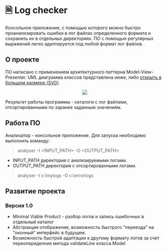 # 🗎 Log checker
Консольное приложение, с помощью которого можно быстро проанализировать ошибки в лог файлах определенного формата и сохранить их в отдельных директориях. 
ПО с помощью регулярных выражений легко адаптируется под любой формат лог файлов.

## О проекте

ПО написано с применением архитектурного паттерна Model-View-Presenter. 
UML диаграмма классов представлена ниже, либо [открыть в большом размере (SVG)](https://raw.githubusercontent.com/RNOVOSELOV/sources_analyzer/main/images/UML.svg).

<p align="center">
  <img src="https://github.com/RNOVOSELOV/sources_analyzer/blob/main/images/UML.svg"/>
</p>

Результат работы программы - каталоги с лог файлами, отсортированными по заранее заданным значениям.

## Работа ПО
Анализатор - консольное приложение. Для запуска необходимо выполнить команду:
> analyser -I \<INPUT_PATH\> -O \<OUTPUT_PATH\>

- INPUT_PATH директория с анализируемыми логами. 
- OUTPUT_PATH директория с отсортированными логами.

> analyser -I c:\mylogs -O c:\errorlogs

## Развитие проекта

### Версия 1.0

- Minimal Viable Product - разбор логов и запись ошибочных в отдельный каталог
- Абстракция отображения, возможность быстрого "переезда" на "оконный" интерфейс в будущем.
- Возможность быстрой адаптации к другому формату логов за счет переопеределния метода validateLine класса Model

